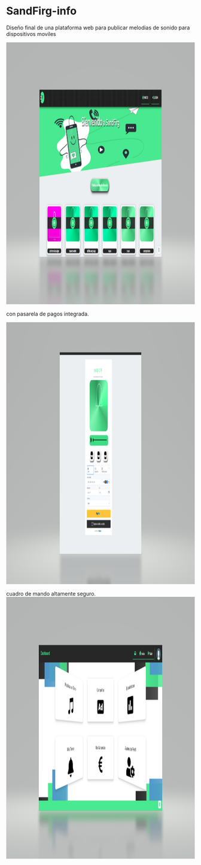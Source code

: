 # SandFirg-info
Diseño final de una plataforma web para publicar melodias de sonido para dispositivos moviles

<img src="sf-1.png" height="700px" width="1080px"/>

con pasarela de pagos integrada.

<img src="sf-2.png" height="700px" width="1080px"/>

cuadro de mando altamente seguro.
<img src="sf-3.png" height="700px" width="1080px"/>
